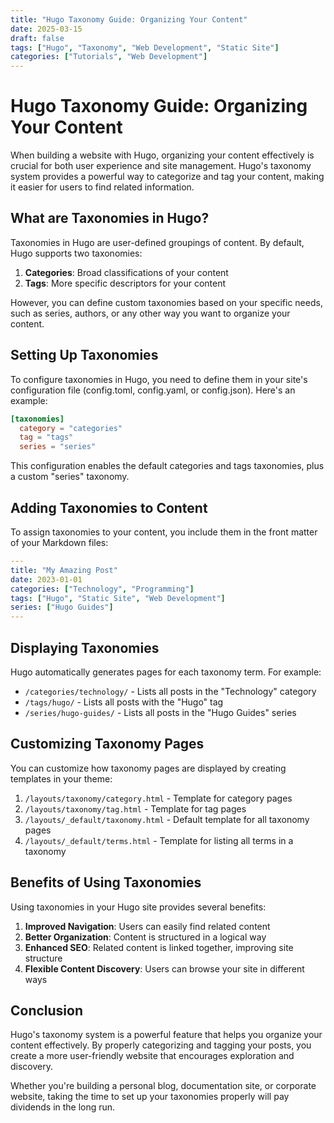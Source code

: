 ```yaml
---
title: "Hugo Taxonomy Guide: Organizing Your Content"
date: 2025-03-15
draft: false
tags: ["Hugo", "Taxonomy", "Web Development", "Static Site"]
categories: ["Tutorials", "Web Development"]
---
```


# Hugo Taxonomy Guide: Organizing Your Content

When building a website with Hugo, organizing your content effectively is crucial for both user experience and site management. Hugo's taxonomy system provides a powerful way to categorize and tag your content, making it easier for users to find related information.

## What are Taxonomies in Hugo?

Taxonomies in Hugo are user-defined groupings of content. By default, Hugo supports two taxonomies:

1. **Categories**: Broad classifications of your content
2. **Tags**: More specific descriptors for your content

However, you can define custom taxonomies based on your specific needs, such as series, authors, or any other way you want to organize your content.

## Setting Up Taxonomies

To configure taxonomies in Hugo, you need to define them in your site's configuration file (config.toml, config.yaml, or config.json). Here's an example:

```toml
[taxonomies]
  category = "categories"
  tag = "tags"
  series = "series"
```

This configuration enables the default categories and tags taxonomies, plus a custom "series" taxonomy.

## Adding Taxonomies to Content

To assign taxonomies to your content, you include them in the front matter of your Markdown files:

```yaml
---
title: "My Amazing Post"
date: 2023-01-01
categories: ["Technology", "Programming"]
tags: ["Hugo", "Static Site", "Web Development"]
series: ["Hugo Guides"]
---
```

## Displaying Taxonomies

Hugo automatically generates pages for each taxonomy term. For example:

- `/categories/technology/` - Lists all posts in the "Technology" category
- `/tags/hugo/` - Lists all posts with the "Hugo" tag
- `/series/hugo-guides/` - Lists all posts in the "Hugo Guides" series

## Customizing Taxonomy Pages

You can customize how taxonomy pages are displayed by creating templates in your theme:

1. `/layouts/taxonomy/category.html` - Template for category pages
2. `/layouts/taxonomy/tag.html` - Template for tag pages
3. `/layouts/_default/taxonomy.html` - Default template for all taxonomy pages
4. `/layouts/_default/terms.html` - Template for listing all terms in a taxonomy

## Benefits of Using Taxonomies

Using taxonomies in your Hugo site provides several benefits:

1. **Improved Navigation**: Users can easily find related content
2. **Better Organization**: Content is structured in a logical way
3. **Enhanced SEO**: Related content is linked together, improving site structure
4. **Flexible Content Discovery**: Users can browse your site in different ways

## Conclusion

Hugo's taxonomy system is a powerful feature that helps you organize your content effectively. By properly categorizing and tagging your posts, you create a more user-friendly website that encourages exploration and discovery.

Whether you're building a personal blog, documentation site, or corporate website, taking the time to set up your taxonomies properly will pay dividends in the long run.
